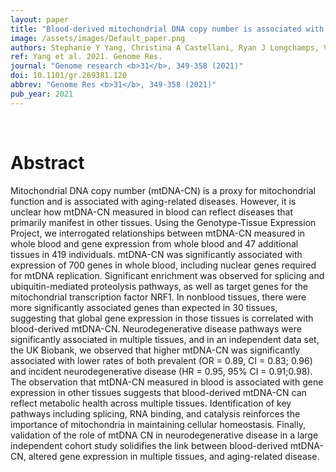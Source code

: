 ```yaml
---
layout: paper
title: "Blood-derived mitochondrial DNA copy number is associated with gene expression across multiple tissues and is predictive for incident neurodegenerative disease."
image: /assets/images/Default_paper.png
authors: Stephanie Y Yang, Christina A Castellani, Ryan J Longchamps, Vamsee K Pillalamarri, Brian O'Rourke, Eliseo Guallar, Dan E Arking
ref: Yang et al. 2021. Genome Res.
journal: "Genome research <b>31</b>, 349-358 (2021)"
doi: 10.1101/gr.269381.120
abbrev: "Genome Res <b>31</b>, 349-358 (2021)"
pub_year: 2021
---
```


<br />
<div data-badge-popover="right" data-badge-type="donut" data-pmid="33441415" data-hide-no-mentions="true" class="altmetric-embed"></div>

# Abstract

Mitochondrial DNA copy number (mtDNA-CN) is a proxy for mitochondrial function and is associated with aging-related diseases. However, it is unclear how mtDNA-CN measured in blood can reflect diseases that primarily manifest in other tissues. Using the Genotype-Tissue Expression Project, we interrogated relationships between mtDNA-CN measured in whole blood and gene expression from whole blood and 47 additional tissues in 419 individuals. mtDNA-CN was significantly associated with expression of 700 genes in whole blood, including nuclear genes required for mtDNA replication. Significant enrichment was observed for splicing and ubiquitin-mediated proteolysis pathways, as well as target genes for the mitochondrial transcription factor NRF1. In nonblood tissues, there were more significantly associated genes than expected in 30 tissues, suggesting that global gene expression in those tissues is correlated with blood-derived mtDNA-CN. Neurodegenerative disease pathways were significantly associated in multiple tissues, and in an independent data set, the UK Biobank, we observed that higher mtDNA-CN was significantly associated with lower rates of both prevalent (OR = 0.89, CI = 0.83; 0.96) and incident neurodegenerative disease (HR = 0.95, 95% CI = 0.91;0.98). The observation that mtDNA-CN measured in blood is associated with gene expression in other tissues suggests that blood-derived mtDNA-CN can reflect metabolic health across multiple tissues. Identification of key pathways including splicing, RNA binding, and catalysis reinforces the importance of mitochondria in maintaining cellular homeostasis. Finally, validation of the role of mtDNA CN in neurodegenerative disease in a large independent cohort study solidifies the link between blood-derived mtDNA-CN, altered gene expression in multiple tissues, and aging-related disease.

